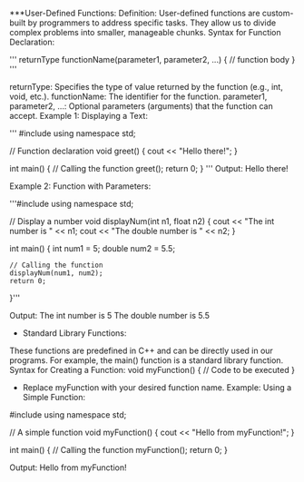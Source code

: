 ***User-Defined Functions:
Definition: User-defined functions are custom-built by programmers to address specific tasks. They allow us to divide complex problems into smaller, manageable chunks.
Syntax for Function Declaration:

'''
returnType functionName(parameter1, parameter2, ...) {
    // function body
}
'''

returnType: Specifies the type of value returned by the function (e.g., int, void, etc.).
functionName: The identifier for the function.
parameter1, parameter2, …: Optional parameters (arguments) that the function can accept.
Example 1: Displaying a Text:

'''
#include <iostream>
using namespace std;

// Function declaration
void greet() {
    cout << "Hello there!";
}

int main() {
    // Calling the function
    greet();
    return 0;
}
'''
Output:
Hello there!



Example 2: Function with Parameters:



'''#include <iostream>
using namespace std;

// Display a number
void displayNum(int n1, float n2) {
    cout << "The int number is " << n1;
    cout << "The double number is " << n2;
}

int main() {
    int num1 = 5;
    double num2 = 5.5;

    // Calling the function
    displayNum(num1, num2);
    return 0;
}'''

Output:
The int number is 5
The double number is 5.5



- Standard Library Functions:

  
These functions are predefined in C++ and can be directly used in our programs. For example, the main() function is a standard library function.
Syntax for Creating a Function:
void myFunction() {
    // Code to be executed
}

- Replace myFunction with your desired function name.
Example: Using a Simple Function:


#include <iostream>
using namespace std;

// A simple function
void myFunction() {
    cout << "Hello from myFunction!";
}

int main() {
    // Calling the function
    myFunction();
    return 0;
}


Output:
Hello from myFunction!

